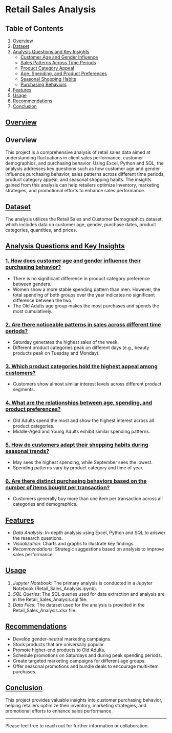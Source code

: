 # Retail Sales Analysis

## Table of Contents

1. [Overview](#overview)
2. [Dataset](#dataset)
3. [Analysis Questions and Key Insights](#analysis-questions-and-key-insights)
   - [Customer Age and Gender Influence](#1-how-does-customer-age-and-gender-influence-their-purchasing-behavior)
   - [Sales Patterns Across Time Periods](#2-are-there-noticeable-patterns-in-sales-across-different-time-periods)
   - [Product Category Appeal](#3-which-product-categories-hold-the-highest-appeal-among-customers)
   - [Age, Spending, and Product Preferences](#4-what-are-the-relationships-between-age-spending-and-product-preferences)
   - [Seasonal Shopping Habits](#5-how-do-customers-adapt-their-shopping-habits-during-seasonal-trends)
   - [Purchasing Behaviors](#6-are-there-distinct-purchasing-behaviors-based-on-the-number-of-items-bought-per-transaction)
4. [Features](#features)
5. [Usage](#usage)
6. [Recommendations](#recommendations)
7. [Conclusion](#conclusion)

## [Overview](#overview)

## Overview

This project is a comprehensive analysis of retail sales data aimed at understanding fluctuations in client sales performance, customer demographics, and purchasing behavior. Using Excel, Python and SQL, the analysis addresses key questions such as how customer age and gender influence purchasing behavior, sales patterns across different time periods, product category appeal, and seasonal shopping habits. The insights gained from this analysis can help retailers optimize inventory, marketing strategies, and promotional efforts to enhance sales performance.

## [Dataset](#dataset)

The analysis utilizes the Retail Sales and Customer Demographics dataset, which includes data on customer age, gender, purchase dates, product categories, quantities, and prices.

## [Analysis Questions and Key Insights](#analysis-questions-and-key-insights)

### [1. How does customer age and gender influence their purchasing behavior?](#1-how-does-customer-age-and-gender-influence-their-purchasing-behavior)
- There is no significant difference in product category preference between genders.
- Women show a more stable spending pattern than men. However, the total spending of both groups over the year indicates no significant difference between the two.
- The Old Adults age group makes the most purchases and spends the most cumulatively.

### [2. Are there noticeable patterns in sales across different time periods?](#2-are-there-noticeable-patterns-in-sales-across-different-time-periods)
- Saturday generates the highest sales of the week.
- Different product categories peak on different days (e.g., beauty products peak on Tuesday and Monday).

### [3. Which product categories hold the highest appeal among customers?](#3-which-product-categories-hold-the-highest-appeal-among-customers)
- Customers show almost similar interest levels across different product segments.

### [4. What are the relationships between age, spending, and product preferences?](#4-what-are-the-relationships-between-age-spending-and-product-preferences)
- Old Adults spend the most and show the highest interest across all product categories.
- Middle-Aged and Young Adults exhibit similar spending patterns.

### [5. How do customers adapt their shopping habits during seasonal trends?](#5-how-do-customers-adapt-their-shopping-habits-during-seasonal-trends)
- May sees the highest spending, while September sees the lowest.
- Spending patterns vary by product category and time of year.

### [6. Are there distinct purchasing behaviors based on the number of items bought per transaction?](#6-are-there-distinct-purchasing-behaviors-based-on-the-number-of-items-bought-per-transaction)
- Customers generally buy more than one item per transaction across all categories and demographics.

## [Features](#features)

- *Data Analysis*: In-depth analysis using Excel, Python and SQL to answer the research questions.
- *Visualization*: Charts and graphs to illustrate key findings.
- *Recommendations*: Strategic suggestions based on analysis to improve sales performance.

## [Usage](#usage)

1. *Jupyter Notebook*: The primary analysis is conducted in a Jupyter Notebook (Retail_Sales_Analysis.ipynb).
2. *SQL Queries*: The SQL queries used for data extraction and analysis are in the Retail_Sales_Analysis.sql file.
3. *Data Files*: The dataset used for the analysis is provided in the Retail_Sales_Analysis.xlsx file.

## [Recommendations](#recommendations)

- Develop gender-neutral marketing campaigns.
- Stock products that are universally popular.
- Promote higher-end products to Old Adults.
- Schedule promotions on Saturdays and during peak spending periods.
- Create targeted marketing campaigns for different age groups.
- Offer seasonal promotions and bundle deals to encourage multi-item purchases.

## [Conclusion](#conclusion)

This project provides valuable insights into customer purchasing behavior, helping retailers optimize their inventory, marketing strategies, and promotional efforts to enhance sales performance.

---

Please feel free to reach out for further information or collaboration.

